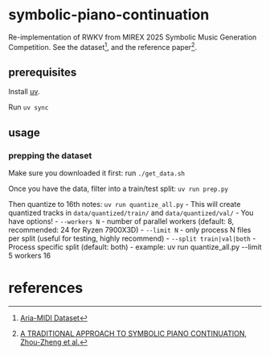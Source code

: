 # symbolic-piano-continuation
Re-implementation of RWKV from MIREX 2025 Symbolic Music Generation Competition. See the dataset[^1], and the reference paper[^2].

## prerequisites

Install
[uv](https://docs.astral.sh/uv/getting-started/installation/#standalone-installer).

Run `uv sync`

## usage

### prepping the dataset

Make sure you downloaded it first: run `./get_data.sh`

Once you have the data, filter into a train/test split: `uv run prep.py`

Then quantize to 16th notes: `uv run quantize_all.py`
    - This will create quantized tracks in `data/quantized/train/` and `data/quantized/val/`
    - You have options!
        - `--workers N` - number of parallel workers (default: 8, recommended: 24 for Ryzen 7900X3D)
        - `--limit N` - only process N files per split (useful for testing, highly recommend)
        - `--split train|val|both` - Process specific split (default: both)
        - example: uv run quantize_all.py --limit 5 workers 16

# references

[^1]: [Aria-MIDI Dataset](https://huggingface.co/datasets/loubb/aria-midi/resolve/main/aria-midi-v1-pruned-ext.tar.gz?download=true)
[^2]: [A TRADITIONAL APPROACH TO SYMBOLIC PIANO CONTINUATION, Zhou-Zheng et al.](https://futuremirex.com/portal/wp-content/uploads/2025/symbolic-music-generation/RWKV.pdf)
[^3]: [Symusic Document](https://yikai-liao.github.io/symusic/tutorials/midi_operations.html)
